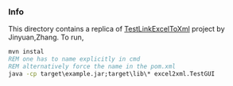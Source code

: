 ### Info

This directory contains a replica of 
[TestLinkExcelToXml](https://github.com/helloyuanyuan/TestLinkExcelToXml) project by Jinyuan,Zhang.
To run, 
```cmd
mvn instal
REM one has to name explicitly in cmd
REM alternatively force the name in the pom.xml
java -cp target\example.jar;target\lib\* excel2xml.TestGUI
```